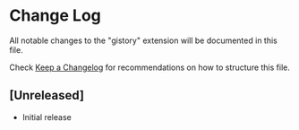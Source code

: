 # Change Log

All notable changes to the "gistory" extension will be documented in this file.

Check [Keep a Changelog](http://keepachangelog.com/) for recommendations on how to structure this file.

## [Unreleased]

- Initial release